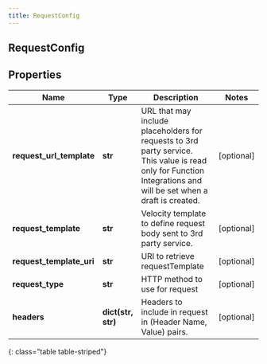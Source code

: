 ```yaml
---
title: RequestConfig
---
```

## RequestConfig

## Properties

|Name | Type | Description | Notes|
|------------ | ------------- | ------------- | -------------|
| **request_url_template** | **str** | URL that may include placeholders for requests to 3rd party service. This value is read only for Function Integrations and will be set when a draft is created. | [optional] |
| **request_template** | **str** | Velocity template to define request body sent to 3rd party service. | [optional] |
| **request_template_uri** | **str** | URI to retrieve requestTemplate | [optional] |
| **request_type** | **str** | HTTP method to use for request | [optional] |
| **headers** | **dict(str, str)** | Headers to include in request in (Header Name, Value) pairs. | [optional] |
{: class="table table-striped"}



